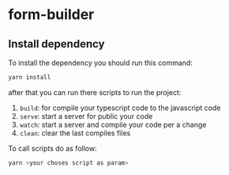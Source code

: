 # form-builder

## Install dependency

To install the dependency you should run this command:

```bash
yarn install
```

after that you can run there scripts to run the project:

  1. `build`: for compile your typescript code to the javascript code
  2. `serve`: start a server for public your code
  3. `watch`: start a server and compile your code per a change
  4. `clean`: clear the last compiles files

To call scripts do as follow:

```bash
yarn <your choses script as param>
```
